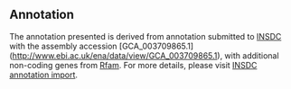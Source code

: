 
Annotation
----------

The annotation presented is derived from annotation submitted to
[INSDC](http://www.insdc.org) with the assembly accession [GCA\_003709865.1]
(http://www.ebi.ac.uk/ena/data/view/GCA_003709865.1),
with additional non-coding genes from
[Rfam](http://rfam.xfam.org/). For more details, please visit [INSDC
annotation import](http://ensemblgenomes.org/info/data/insdc_annotation).

